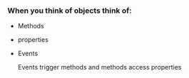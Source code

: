 ### When you think of objects think of:

- Methods
- properties
- Events

  Events trigger methods and methods access properties
